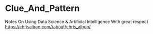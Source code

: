 # Clue_And_Pattern
Notes On Using  Data Science &amp; Artificial Intelligence 
With great respect
https://chrisalbon.com//about/chris_albon/

